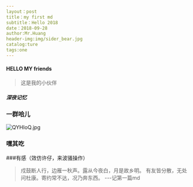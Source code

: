 ```yaml
---
layout：post
title：my first md
subtitle：Hello 2018
date：2018-09-28
author:Mr.Huang
header-img:img/sider_bear.jpg
catalog:ture
tags:one
---
```

#### HELLO MY friends
>这是我的小伙伴
##### 深夜记忆
### 一群哈儿
![QYHIoQ.jpg](https://s2.ax1x.com/2019/12/07/QYHIoQ.jpg)
### 嘿其吃

###有感（效仿许仔，来波骚操作）
>戍鼓断人行，边雁一秋声。露从今夜白，月是故乡明。
有友皆分散，无处问杜康。寄约常不达，况乃奔东西。
                                ---记第一篇md
